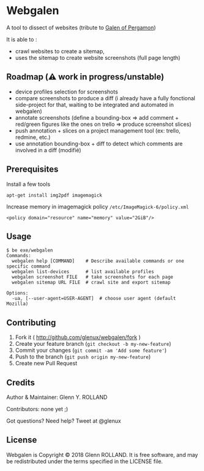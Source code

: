 # Webgalen

A tool to dissect of websites (tribute to [Galen of Pergamon](https://en.wikipedia.org/wiki/Galen))

It is able to :
-  crawl websites to create a sitemap, 
- uses the sitemap to create website screenshots (full page length)

## Roadmap (:warning: work in progress/unstable)

- device profiles selection for screenshots 
- compare screenshots to produce a diff (i already have a fully fonctional side-project for that, waiting to be integrated and automated in webgalen)
- annotate screenshots (define a bounding-box => add comment + red/green figures like the ones on trello => produce screenshot slices)
- push annotation + slices on a project management tool (ex: trello, redmine, etc.)
- use annotation bounding-box + diff to detect which comments are involved in a diff (modifié)

## Prerequisites

Install a few tools

    apt-get install img2pdf imagemagick

Increase memory in imagemagick policy `/etc/ImageMagick-6/policy.xml`

    <policy domain="resource" name="memory" value="2GiB"/>

## Usage

    $ be exe/webgalen
    Commands:
      webgalen help [COMMAND]    # Describe available commands or one specific command
      webgalen list-devices      # list available profiles
      webgalen screenshot FILE   # take screenshots for each page
      webgalen sitemap URL FILE  # crawl site and export sitemap

    Options:
      -ua, [--user-agent=USER-AGENT]  # choose user agent (default Mozilla)


## Contributing

1. Fork it ( http://github.com/glenux/webgalen/fork )
2. Create your feature branch (`git checkout -b my-new-feature`)
3. Commit your changes (`git commit -am 'Add some feature'`)
4. Push to the branch (`git push origin my-new-feature`)
5. Create new Pull Request


## Credits

Author & Maintainer: Glenn Y. ROLLAND

Contributors: none yet ;)

Got questions? Need help? Tweet at @glenux


## License

Webgalen is Copyright © 2018 Glenn ROLLAND. It is free software, and may be redistributed under the terms specified in the LICENSE file.

